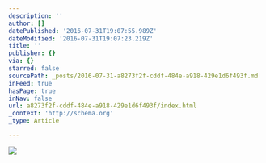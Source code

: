 ```yaml
---
description: ''
author: []
datePublished: '2016-07-31T19:07:55.989Z'
dateModified: '2016-07-31T19:07:23.219Z'
title: ''
publisher: {}
via: {}
starred: false
sourcePath: _posts/2016-07-31-a8273f2f-cddf-484e-a918-429e1d6f493f.md
inFeed: true
hasPage: true
inNav: false
url: a8273f2f-cddf-484e-a918-429e1d6f493f/index.html
_context: 'http://schema.org'
_type: Article

---
```

![](https://the-grid-user-content.s3-us-west-2.amazonaws.com/aa1b53b8-54e9-46de-b6ae-b56af4f23cb9.jpg)